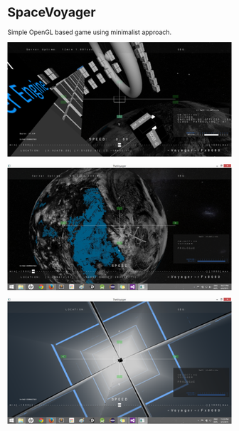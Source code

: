 # SpaceVoyager
Simple OpenGL based game using minimalist approach.


![Space_1](https://github.com/sohailchd/SpaceVoyager/blob/master/screenshots/Screenshot%20(14).png)                 
  
 ![Space_1](https://github.com/sohailchd/SpaceVoyager/blob/master/screenshots/Screenshot%20(4).png)    
 
 
 ![Space_1](https://github.com/sohailchd/SpaceVoyager/blob/master/screenshots/Screenshot%20(3).png)
